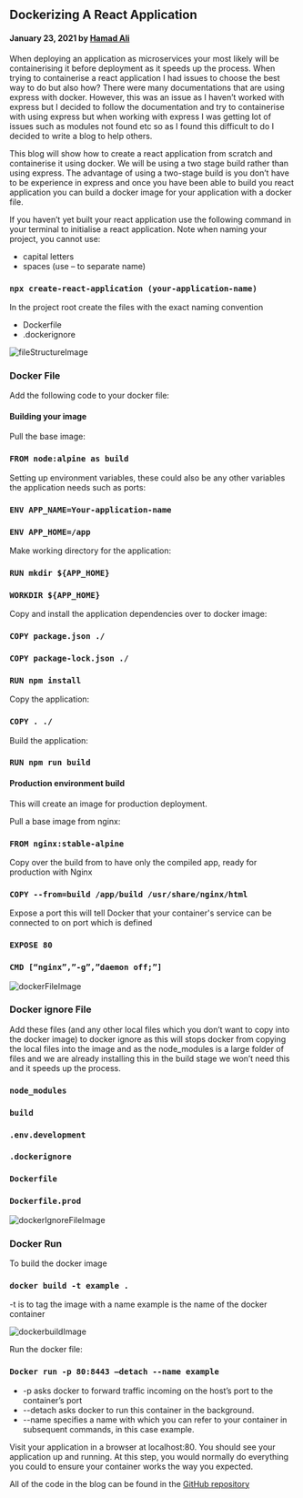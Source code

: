 ###

###

## Dockerizing A React Application

#### January 23, 2021 by [Hamad Ali](https://github.com/HamadAli248)

When deploying an application as microservices your most likely will be containerising it before deployment as it speeds up the process. When trying to containerise a react application I had issues to choose the best way to do but also how? There were many documentations that are using express with docker. However, this was an issue as I haven’t worked with express but I decided to follow the documentation and try to containerise with using express but when working with express I was getting lot of issues such as modules not found etc so as I found this difficult to do I decided to write a blog to help others.

This blog will show how to create a react application from scratch and containerise it using docker. We will be using a two stage build rather than using express. The advantage of using a two-stage build is you don’t have to be experience in express and once you have been able to build you react application you can build a docker image for your application with a docker file.

If you haven’t yet built your react application use the following command in your terminal to initialise a react application. Note when naming your project, you cannot use:

- capital letters
- spaces (use – to separate name)

### `npx create-react-application (your-application-name)`

In the project root create the files with the exact naming convention

- Dockerfile
- .dockerignore

![fileStructureImage](./DockeriseReactApplicationImages/fileStructure.png)

### Docker File

Add the following code to your docker file:

#### Building your image

Pull the base image:

### `FROM node:alpine as build`

Setting up environment variables, these could also be any other variables the application needs such as ports:

### `ENV APP_NAME=Your-application-name`

### `ENV APP_HOME=/app`

Make working directory for the application:

### `RUN mkdir ${APP_HOME}`

### `WORKDIR ${APP_HOME}`

Copy and install the application dependencies over to docker image:

### `COPY package.json ./`

### `COPY package-lock.json ./`

### `RUN npm install`

Copy the application:

### `COPY . ./`

Build the application:

### `RUN npm run build`

#### Production environment build

This will create an image for production deployment.

Pull a base image from nginx:

### `FROM nginx:stable-alpine`

Copy over the build from to have only the compiled app, ready for production with Nginx

### `COPY --from=build /app/build /usr/share/nginx/html`

Expose a port this will tell Docker that your container's service can be connected to on port which is defined

### `EXPOSE 80`

### `CMD [“nginx”,”-g”,”daemon off;”]`

![dockerFileImage](./DockeriseReactApplicationImages/dockerFile.png)

### Docker ignore File

Add these files (and any other local files which you don’t want to copy into the docker image) to docker ignore as this will stops docker from copying the local files into the image and as the node_modules is a large folder of files and we are already installing this in the build stage we won’t need this and it speeds up the process.

### `node_modules`

### `build`

### `.env.development`

### `.dockerignore`

### `Dockerfile`

### `Dockerfile.prod`

![dockerIgnoreFileImage](./DockeriseReactApplicationImages/dockerIgnoreFile.png)

### Docker Run

To build the docker image

### `docker build -t example .`

-t is to tag the image with a name
example is the name of the docker container

![dockerbuildImage](./DockeriseReactApplicationImages/runningBuild.png)

Run the docker file:

### `Docker run -p 80:8443 –detach --name example`

- -p asks docker to forward traffic incoming on the host’s port to the container’s port
- --detach asks docker to run this container in the background.
- --name specifies a name with which you can refer to your container in subsequent commands, in this case example.

Visit your application in a browser at localhost:80. You should see your application up and running. At this step, you would normally do everything you could to ensure your container works the way you expected.

All of the code in the blog can be found in the [GitHub repository](https://github.com/HamadAli248/Containerisation-of-a-react-application-demo-with-docker)

